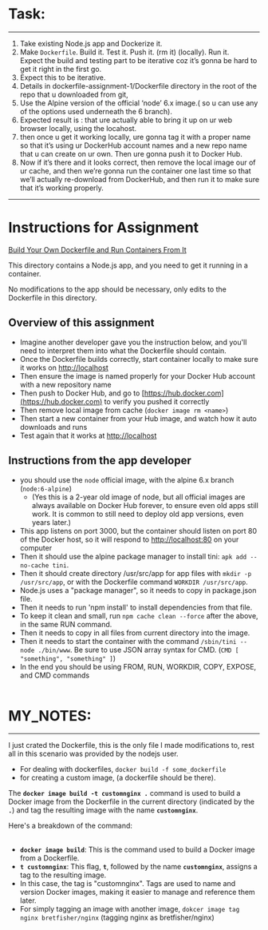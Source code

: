 # Task: 
_________

1. Take existing Node.js app and Dockerize it.
2. Make `Dockerfile`. Build it. Test it. Push it. (rm it) (locally). Run it.  
Expect the build and testing part to be iterative coz it’s gonna be hard to get it right in the first go.
3. Expect this to be iterative. 
4. Details in dockerfile-assignment-1/Dockerfile directory in the root of the repo that u downloaded from git, 
5. Use the Alpine version of the official ‘node’ 6.x image.( so u can use any of the options used underneath the 6 branch). 
6. Expected result is : that ure actually able to bring it up on ur web browser locally, using the locahost.
7. then once u get it working locally, ure gonna tag it with a proper name so that it’s using ur DockerHub account names and a new repo name that u can create on ur own.  Then ure gonna push it to Docker Hub. 
8. Now if it’s there and it looks correct, then remove the local image our of ur cache, and then we’re gonna run the container one last time so that we’ll actually re-download from DockerHub, and then run it to make sure that it’s working properly.

__________
# Instructions for Assignment

[Build Your Own Dockerfile and Run Containers From It](https://www.udemy.com/course/docker-mastery/learn/lecture/6806638)

This directory contains a Node.js app, and you need to get it running in a container.

No modifications to the app should be necessary, only edits to the Dockerfile in this directory.

## Overview of this assignment

- Imagine another developer gave you the instruction below, and you'll need to interpret them into what the Dockerfile should contain.
- Once the Dockerfile builds correctly, start container locally to make sure it works on [http://localhost](http://localhost)
- Then ensure the image is named properly for your Docker Hub account with a new repository name
- Then push to Docker Hub, and go to [https://hub.docker.com](https://hub.docker.com) to verify you pushed it correctly
- Then remove local image from cache (`docker image rm <name>`)
- Then start a new container from your Hub image, and watch how it auto downloads and runs
- Test again that it works at [http://localhost](http://localhost)

## Instructions from the app developer

- you should use the `node` official image, with the alpine 6.x branch (`node:6-alpine`)
  - (Yes this is a 2-year old image of node, but all official images are always available on Docker Hub forever, to ensure even old apps still work. It is common to still need to deploy old app versions, even years later.)
- This app listens on port 3000, but the container should listen on port 80 of the Docker host, so it will respond to [http://localhost:80](http://localhost:80) on your computer
- Then it should use the alpine package manager to install tini: `apk add --no-cache tini`.
- Then it should create directory /usr/src/app for app files with `mkdir -p /usr/src/app`, or with the Dockerfile command `WORKDIR /usr/src/app`.
- Node.js uses a "package manager", so it needs to copy in package.json file.
- Then it needs to run 'npm install' to install dependencies from that file.
- To keep it clean and small, run `npm cache clean --force` after the above, in the same RUN command.
- Then it needs to copy in all files from current directory into the image.
- Then it needs to start the container with the command `/sbin/tini -- node ./bin/www`. Be sure to use JSON array syntax for CMD. (`CMD [ "something", "something" ]`)
- In the end you should be using FROM, RUN, WORKDIR, COPY, EXPOSE, and CMD commands
</br></br>

# MY_NOTES: 
_______
I just crated the Dockerfile, this is the only file I made modifications to, rest all in this scenario was provided by the nodejs user.</br>
- For dealing with dockerfiles, `docker build -f some_dockerfile`</br>
- for creating a custom image, (a dockerfile should be there).</br>

The **`docker image build -t customnginx .`** command is used to build a Docker image from the Dockerfile in the current directory (indicated by the **`.`**) and tag the resulting image with the name **`customnginx`**.</br>

Here's a breakdown of the command:
</br></br>
- **`docker image build`**: This is the command used to build a Docker image from a Dockerfile.</br> 
- **`t customnginx`**: This flag, **`t`**, followed by the name **`customnginx`**, assigns a tag to the resulting image. 
- In this case, the tag is "customnginx". Tags are used to name and version Docker images, making it easier to manage and reference them later.</br>
- For simply tagging an image with another image, `dokcer image tag nginx bretfisher/nginx`  (tagging nginx as bretfisher/nginx)</br>
